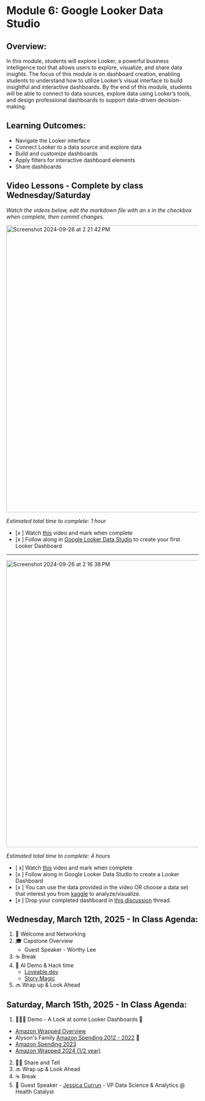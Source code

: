 # Module 6: Google Looker Data Studio 

## Overview:

In this module, students will explore Looker, a powerful business intelligence tool that allows users to explore, visualize, and share data insights. The focus of this module is on dashboard creation, enabling students to understand how to utilize Looker’s visual interface to build insightful and interactive dashboards. By the end of this module, students will be able to connect to data sources, explore data using Looker’s tools, and design professional dashboards to support data-driven decision-making.

## Learning Outcomes: 

- Navigate the Looker interface
- Connect Looker to a data source and explore data
- Build and customize dashboards
- Apply filters for interactive dashboard elements
- Share dashboards 

## Video Lessons - Complete by class Wednesday/Saturday

_Watch the videos below, edit the markdown file with an x in the checkbox when complete, then commit changes._

<img width="750" alt="Screenshot 2024-09-26 at 2 21 42 PM" src="https://github.com/user-attachments/assets/760a1cad-df07-470a-b134-620873e239c9">

_Estimated total time to complete: 1 hour_

- [x ] Watch [this](https://youtu.be/AaiPFcBDgtk?si=e9VhNCEiZauixPNh&t=1) video and mark when complete
- [x ] Follow along in [Google Looker Data Studio](https://lookerstudio.google.com/) to create your first Looker Dashboard

----

<img width="750" alt="Screenshot 2024-09-26 at 2 16 38 PM" src="https://github.com/user-attachments/assets/f566947c-619e-4481-9f98-1d161dcd1aa5">

_Estimated total time to complete: 4 hours_

- [ x] Watch [this](https://www.youtube.com/watch?v=dsAVSsdYC10&t=1s) video and mark when complete
- [x ] Follow along in Google Looker Data Studio to create a Looker Dashboard
- [x ] You can use the data provided in the video OR choose a data set that interest you from [kaggle](https://www.kaggle.com/datasets) to analyze/visualize.  
- [x ] Drop your completed dashboard in [this discussion](https://github.com/Tech-Moms/data-analytics-winter-2025/discussions/180) thread.   

## Wednesday, March 12th, 2025 - In Class Agenda: 

1. 💃 Welcome and Networking 
2. 🎓 Capstone Overview
   * Guest Speaker - Worthy Lee 
3. ☕️ Break
4. 🤖 AI Demo & Hack time  
    * [Loveable.dev](Loveable.dev)
    * [Story Magic](https://lovable.dev/projects/e581faca-7bca-42a7-8e0a-25bdb8c7ca39)  
5. 🔜 Wrap up & Look Ahead 

## Saturday, March 15th, 2025 - In Class Agenda: 

1.  👩🏻‍🏫 Demo - A Look at some Looker Dashboards 👀
 * [Amazon Wrapped Overview](https://docs.google.com/document/d/1YH8_gUMizZJQ029U88DO0eE50ipQKvFuwn2z5wuuNjY/edit?usp=sharing)
 * Alyson's Family [Amazon Spending 2012 - 2022](https://lookerstudio.google.com/u/0/reporting/d23ddc26-abe0-4ef6-ac13-fe3dd1333763/page/DZi1D/edit) 🙈
 * [Amazon Spending 2023](https://lookerstudio.google.com/reporting/9e03492a-4877-4d06-a805-ac2073015a28) 
 * [Amazon Wrapped 2024 (1/2 year)](https://lookerstudio.google.com/u/0/reporting/e5625437-607d-409e-a7ee-ff87fe49d8a1/page/p_r0i8972eid) 
2. 🙌🏻 Share and Tell
3. 🔜 Wrap up & Look Ahead 
4. ☕️ Break
5. 💃 Guest Speaker - [Jessica Currun](https://www.linkedin.com/in/jessica-curran/) - VP Data Science & Analytics @ Health Catalyst 

